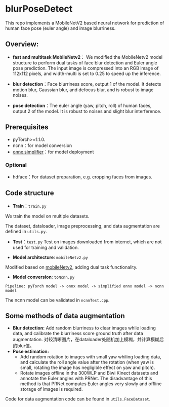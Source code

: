 # blurPoseDetect
This repo implements a MobileNetV2 based neural network for prediction of human face pose (euler angle) and image blurriness.
## Overview:
- **fast and multitask MobileNetv2**： We modified the MobileNetv2 model structure to perform dual tasks of face blur detection and Euler angle pose prediction. The input image is compressed into an RGB image of 112x112 pixels, and width-multi is set to 0.25 to speed up the inference.
- **blur detection**：Face blurriness score, output 1 of the model. It detects motion blur, Gaussian blur, and defocus blur, and is robust to image noises.

- **pose detection**：The euler angle (yaw, pitch, roll) of human faces, output 2 of the model. It is robust to noises and slight blur interference.


## Prerequisites
- pyTorch>=1.1.0.
- ncnn：for model conversion
- [onnx simplifier](https://github.com/daquexian/onnx-simplifier)：for model deployment
### Optional
- hdface：For dataset preparation, e.g. cropping faces from images.

## Code structure

- **Train**：`train.py`

We train the model on multiple datasets. 

The dataset, dataloader, image preprocessing, and data augmentation are defined in `utils.py`.
- **Test**：`test.py`
Test on images downloaded from internet, which are not used for training and validation.

- **Model architecture**: `mobileNetv2.py`

Modified based on [mobileNetv2](https://github.com/tonylins/pytorch-mobilenet-v2), adding dual task functionality.

- **Model conversion**: `toNcnn.py`

`Pipeline: pyTorch model -> onnx model -> simplified onnx model -> ncnn model`

The ncnn model can be validated in `ncnnTest.cpp`.


## Some methods of data augmentation

- **Blur detection:**
  Add random blurriness to clear images while loading data, and calibrate the blurriness score ground truth after data augmentation.
   对较清晰图片，在dataloader处随机加上模糊，并计算模糊后的blur值。
- **Pose estimation:**
  - Add random rotation to images with small yaw whiling loading data, and calculate the roll angle value after the rotation (when yaw is small, rotating the image has negligible effect on yaw and pitch).
  -  Rotate images offline in the 300WLP and Biwi Kinect datasets and annotate the Euler angles with PRNet. The disadvantage of this method is that PRNet computes Euler angles very slowly and offline storage of images is required.

Code for data augmentation code can be found in `utils.FaceDataset`.
   
